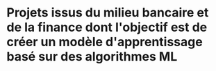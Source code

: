 # Projets issus du milieu bancaire et de la finance dont l'objectif est de créer un modèle d'apprentissage basé sur des algorithmes ML

